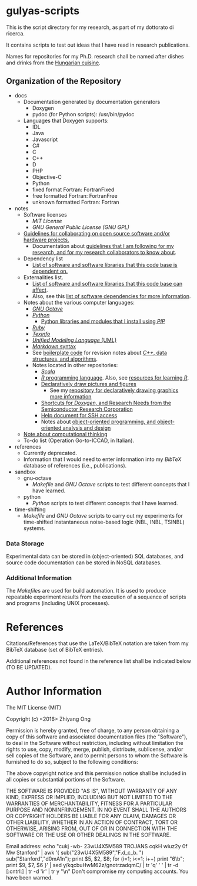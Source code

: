 # gulyas-scripts
This is the script directory for my research, as part of my dottorato di ricerca.

It contains scripts to test out ideas that I have read in research publications.

Names for repositories for my Ph.D. research shall be named after dishes and drinks from the [Hungarian cuisine](https://en.wikipedia.org/wiki/Hungarian_cuisine).


## Organization of the Repository

+ docs
	- Documentation generated by documentation generators
		* Doxygen
		* pydoc (for Python scripts): /usr/bin/pydoc
	- Languages that Doxygen supports:
		* IDL
		* Java
		* Javascript
		* C#
		* C
		* C++
		* D
		* PHP
		* Objective-C
		* Python
		* fixed format Fortran: FortranFixed
		* free formatted Fortran: FortranFree
		* unknown formatted Fortran: Fortran
+ notes
	- Software licenses
		* *MIT License*
		* *GNU General Public License (GNU GPL)*
	- [Guidelines for collaborating on open source software and/or hardware
		projects.](https://github.com/eda-ricercatore/boilerplate-code/tree/master/notes/guidelines)
		* Documentation about [guidelines that I am following for my research,
			and for my research collaborators to know about](https://github.com/eda-ricercatore/boilerplate-code/blob/master/notes/guidelines/guidelines.pdf).
	- Dependency list
		* [List of software and software libraries that this code base is dependent on.](https://github.com/eda-ricercatore/gulyas-scripts/blob/master/notes/dependency_list.md)
	- Externalities list.
		* [List of software and software libraries that this code base can affect](https://github.com/eda-ricercatore/gulyas-scripts/blob/master/notes/externalities.md).
		* Also, see this [list of software dependencies for more information](https://github.com/eda-ricercatore/boilerplate-code/blob/master/notes/miscellaneo/software-dependencies.md).
	- Notes about the various computer languages:
		* [*GNU Octave*](https://github.com/eda-ricercatore/gulyas-scripts/blob/master/notes/computer-languages/gnu-octave.md)
		* [*Python*](https://github.com/eda-ricercatore/gulyas-scripts/blob/master/notes/computer-languages/python.md)
			+ [Python libraries and modules that I install using *PIP*](https://github.com/eda-ricercatore/gulyas-scripts/blob/master/notes/computer-languages/pip-modules.md)
		* [*Ruby*](https://github.com/eda-ricercatore/gulyas-scripts/blob/master/notes/computer-languages/ruby.md)
		* [*Texinfo*](https://github.com/eda-ricercatore/gulyas-scripts/blob/master/notes/computer-languages/texinfo.md)
		* [*Unified Modeling Language* (UML)](https://github.com/eda-ricercatore/gulyas-scripts/blob/master/notes/computer-languages/uml.md)
		* [*Markdown* syntax](https://github.com/eda-ricercatore/gulyas-scripts/blob/master/notes/computer-languages/markdown-syntax.md)
		* See [boilerplate code](https://github.com/eda-ricercatore/boilerplate-code) for revision notes about [*C++*, data structures, and algorithms](https://github.com/eda-ricercatore/boilerplate-code/blob/master/notes/report/data-structures_n_algor.pdf).
		* Notes located in other repositories:
			+ [*Scala*](https://github.com/eda-ricercatore/sardegna-scala/blob/master/notes/scala-notes.md)
			+ [*R* programming language](https://github.com/eda-ricercatore/rosario-r/blob/master/notes/data_analytics_with_r.md). Also, see [resources for learning *R*](https://github.com/eda-ricercatore/rosario-r).
			+ [Declaratively draw pictures and figures](https://github.com/eda-ricercatore/gulyas-scripts/blob/master/notes/cheat-sheets/drawing-graphics.md)
				- See my [repository for declaratively drawing graphics more information](https://github.com/eda-ricercatore/baklava-graphics)
			+ [Shortcuts for *Doxygen*, and Research Needs from the Semiconductor Research Corporation](https://github.com/eda-ricercatore/boilerplate-code/blob/master/notes/to-do-list.md)
			+ [Help document for SSH access](https://github.com/eda-ricercatore/gulyas-scripts/blob/master/notes/cheat-sheets/unix-like-os/ssh_unix_cmds.md)
			+ Notes about [object-oriented programming, and object-oriented analysis and design](https://github.com/eda-ricercatore/boilerplate-code/blob/master/notes/miscellaneo/comments.md)
	- [Note about computational thinking](https://github.com/eda-ricercatore/gulyas-scripts/blob/master/notes/computational_thinking.md)
	- To-do list (Operation Go-to-ICCAD, in Italian).
+ references
	- Currently deprecated.
	- Information that I would need to enter information into my
		*BibTeX* database of references (i.e., publications).
+ sandbox
	- gnu-octave
		* *Makefile* and *GNU Octave* scripts to test different
			concepts that I have learned.
	- python
		* *Python* scripts to test different concepts that I have
			learned.
+ time-shifting
	- *Makefile* and *GNU Octave* scripts to carry out my experiments
		for time-shifted instantaneous noise-based logic
		(NBL, INBL, TSINBL) systems.





### Data Storage


Experimental data can be stored in (object-oriented) SQL databases,
	and source code documentation can be stored in NoSQL databases.







### Additional Information

The *Makefile*s are used for build automation. It is used to produce
	repeatable experiment results from the execution of a sequence of
		scripts and programs (including UNIX processes).







#	References

Citations/References that use the LaTeX/BibTeX notation are taken from my
	BibTeX database (set of BibTeX entries).

Additional references not found in the reference list shall be indicated below (TO BE UPDATED).






#	Author Information

The MIT License (MIT)

Copyright (c) <2016> Zhiyang Ong

Permission is hereby granted, free of charge, to any person obtaining a copy of this software and associated documentation files (the "Software"), to deal in the Software without restriction, including without limitation the rights to use, copy, modify, merge, publish, distribute, sublicense, and/or sell copies of the Software, and to permit persons to whom the Software is furnished to do so, subject to the following conditions:

The above copyright notice and this permission notice shall be included in all copies or substantial portions of the Software.

THE SOFTWARE IS PROVIDED "AS IS", WITHOUT WARRANTY OF ANY KIND, EXPRESS OR IMPLIED, INCLUDING BUT NOT LIMITED TO THE WARRANTIES OF MERCHANTABILITY, FITNESS FOR A PARTICULAR PURPOSE AND NONINFRINGEMENT. IN NO EVENT SHALL THE AUTHORS OR COPYRIGHT HOLDERS BE LIABLE FOR ANY CLAIM, DAMAGES OR OTHER LIABILITY, WHETHER IN AN ACTION OF CONTRACT, TORT OR OTHERWISE, ARISING FROM, OUT OF OR IN CONNECTION WITH THE SOFTWARE OR THE USE OR OTHER DEALINGS IN THE SOFTWARE.

Email address: echo "cukj -wb- 23wU4X5M589 TROJANS cqkH wiuz2y 0f Mw Stanford" | awk '{ sub("23wU4X5M589","F.d_c_b. ") sub("Stanford","d0mA1n"); print $5, $2, $8; for (i=1; i<=1; i++) print "6\b"; print $9, $7, $6 }' | sed y/kqcbuHwM62z/gnotrzadqmC/ | tr 'q' ' ' | tr -d [:cntrl:] | tr -d 'ir' | tr y "\n"		Don't compromise my computing accounts. You have been warned.
